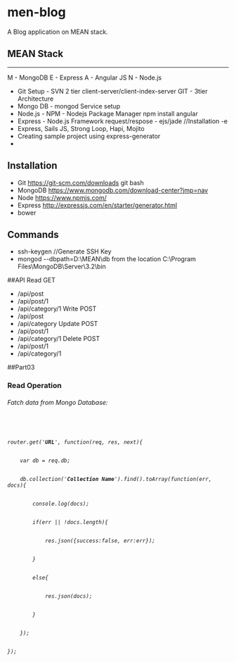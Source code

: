 # men-blog
A Blog application on MEAN stack.

## MEAN Stack
------------------
M - MongoDB
E - Express
A - Angular JS
N - Node.js

- Git Setup - SVN 2 tier client-server/client-index-server GIT - 3tier Architecture
- Mongo DB - mongod Service setup
- Node.js - NPM - Nodejs Package Manager   npm install angular 
- Express - Node.js Framework request/respose - ejs/jade //Installation -e
- Express, Sails JS, Strong Loop, Hapi, Mojito
- Creating sample project using express-generator
- 
## Installation
- Git https://git-scm.com/downloads git bash
- MongoDB https://www.mongodb.com/download-center?jmp=nav
- Node https://www.npmjs.com/
- Express http://expressjs.com/en/starter/generator.html
- bower 

## Commands
- ssh-keygen //Generate SSH Key
- mongod --dbpath=D:\MEAN\db from the location C:\Program Files\MongoDB\Server\3.2\bin

##API
Read GET
- /api/post
- /api/post/1
- /api/category/1
Write POST
- /api/post
- /api/category
Update POST
- /api/post/1
- /api/category/1
Delete POST
- /api/post/1
- /api/category/1



##Part03
<h3>Read Operation</h3>
<h6>Fatch data from Mongo Database:<h6>
<code>
<br>
router.get('<b><i>URL</i></b>', function(req, res, next){
<br>
	var db = req.db;
<br>
	db.collection('<b><i>Collection Name</i></b>').find().toArray(function(err, docs){
<br>
		console.log(docs);
<br>
		if(err || !docs.length){
<br>
			res.json({success:false, err:err});
<br>
		}
<br>
		else{
<br>
			res.json(docs);
<br>
		}
<br>
	});
<br>
});
</code>